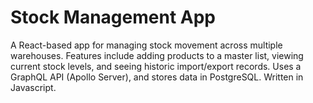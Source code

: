 # Stock Management App

A React-based app for managing stock movement across multiple warehouses. Features include adding products to a master list, viewing current stock levels, and seeing historic import/export records. Uses a GraphQL API (Apollo Server), and stores data in PostgreSQL. Written in Javascript.

